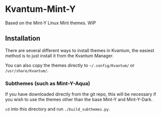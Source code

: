Kvantum-Mint-Y
==============

Based on the Mint-Y Linux Mint themes. WIP

Installation
------------
There are several different ways to install themes in Kvantum, 
the easiest method is to just install it from the Kvantum Manager.

You can also copy the themes directly to `~/.config/Kvantum/`
or `/usr/share/Kvantum/`.


### Subthemes (such as Mint-Y-Aqua) ###
If you have downloaded directly from the git repo, this will be necessary
if you wish to use the themes other than the base Mint-Y and Mint-Y-Dark.

`cd` into this directory and run `./build_subthemes.py`.

